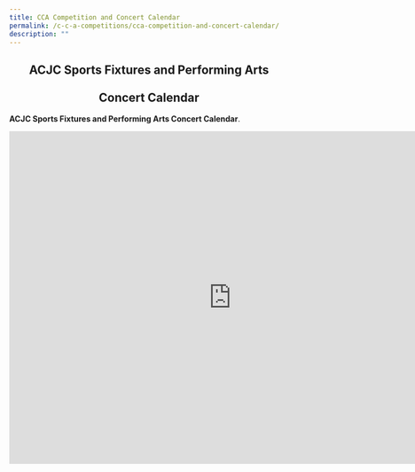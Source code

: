 ```yaml
---
title: CCA Competition and Concert Calendar
permalink: /c-c-a-competitions/cca-competition-and-concert-calendar/
description: ""
---
```

## <center> ACJC Sports Fixtures and Performing Arts <br> <br> Concert Calendar </center>

**ACJC Sports Fixtures and Performing Arts Concert Calendar**.


<iframe src="https://calendar.google.com/calendar/embed?src=acjcsportsacademy%40gmail.com&amp;ctz=Asia%2FSingapore" style="border: 0" width="800" height="600" frameborder="0" scrolling="no"></iframe>